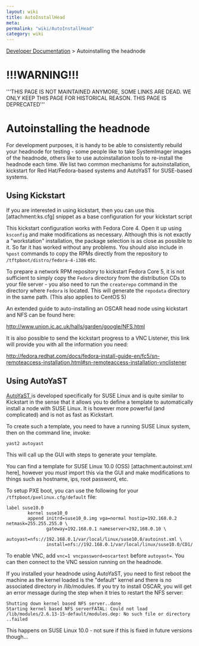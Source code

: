 ```yaml
---
layout: wiki
title: AutoInstallHead
meta: 
permalink: "wiki/AutoInstallHead"
category: wiki
---
```

<!-- Name: AutoInstallHead -->
<!-- Version: 13 -->
<!-- Author: valleegr -->

[Developer Documentation](DevelDocs) > Autoinstalling the headnode

# !!!WARNING!!!

'''THIS PAGE IS NOT MAINTAINED ANYMORE, SOME LINKS ARE DEAD. WE ONLY KEEP THIS PAGE FOR HISTORICAL REASON.
THIS PAGE IS DEPRECATED'''

# Autoinstalling the headnode

For development purposes, it is handy to be able to consistently rebuild your headnode for testing - some people like to take SystemImager images of the headnode, others like to use autoinstallation tools to re-install the headnode each time.  We list two common mechanisms for autoinstallation, kickstart for Red Hat/Fedora-based systems and AutoYaST for SUSE-based systems.

## Using Kickstart

If you are interested in using kickstart, then you can use this [attachment:ks.cfg] snippet as a base configuration for your kickstart script

This kickstart configuration works with Fedora Core 4.  Open it up using `ksconfig` and make modifications as necessary.  Although this is not exactly a "workstation" installation, the package selection is as close as possible to it.  So far it has worked without any problems.  You should also include in `%post` commands to copy the RPMs directly from the repository to `/tftpboot/distro/fedora-4-i386` etc.

To prepare a network RPM repository to kickstart Fedora Core 5, it is not sufficient to simply copy the `Fedora` directory from the distribution CDs to your file server - you also need to run the `createrepo` command in the directory where `Fedora` is located.  This will generate the `repodata` directory in the same path. (This also applies to CentOS 5)

An extended guide to auto-installing an OSCAR head node using kickstart and NFS can be found here:

http://www.union.ic.ac.uk/halls/garden/google/NFS.html


It is also possible to send the kickstart progress to a VNC Listener, this link will provide you with all the information you need:

http://fedora.redhat.com/docs/fedora-install-guide-en/fc5/sn-remoteaccess-installation.html#sn-remoteaccess-installation-vnclistener

## Using AutoYaST

[AutoYaST ](http://www.suse.com/~ug/autoyast_doc/index.html) is developed specifically for SUSE Linux and is quite similar to Kickstart in the sense that it allows you to define a template to automatically install a node with SUSE Linux.  It is however more powerful (and complicated) and is not as fast as Kickstart.

To create such a template, you need to have a running SUSE Linux system, then on the command line, invoke:


    yast2 autoyast

This will call up the GUI with steps to generate your template.

You can find a template for SUSE Linux 10.0 (OSS) [attachment:autoinst.xml here], however you *must* import this via the GUI and make modifications to things such as hostname, ips, root password, etc.

To setup PXE boot, you can use the following for your `/tftpboot/pxelinux.cfg/default` file:


    label suse10.0
            kernel suse10_0
            append initrd=suse10_0.img vga=normal hostip=192.168.0.2 netmask=255.255.255.0 \
                   gateway=192.168.0.1 nameserver=192,168.0.10 \
                   autoyast=nfs://192.168.0.1/var/local/linux/suse10.0/autoinst.xml \
                   install=nfs://192.168.0.1/var/local/linux/suse10.0/CD1/

To enable VNC, add `vnc=1 vncpassword=oscartest` before `autoyast=`.  You can then connect to the VNC session running on the headnode.

If you installed your headnode using AutoYaST, you need to first reboot the machine as the kernel loaded is the "default" kernel and there is no associated directory in /lib/modules.  If you try to install OSCAR, you will get an error message during the <Install OSCAR Server Packages> step when it tries to restart the NFS server:


    Shutting down kernel based NFS server..done
    Starting kernel based NFS serverFATAL: Could not load /lib/modules/2.6.13-15-default/modules.dep: No such file or directory
    ..failed

This happens on SUSE Linux 10.0 - not sure if this is fixed in future versions though...

